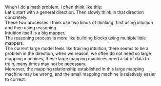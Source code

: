 When I do a math problem, I often think like this:  
Let's start with a general direction. Then slowly think in that direction concretely.  
These two processes I think use two kinds of thinking, first using intuition and then using reasoning  
Intuition itself is a big mapper.  
The reasoning process is more like building blocks using multiple little mappers.  
The current large model feels like training intuition, there seems to be a problem in the direction, when we reason, we often do not need so large mapping machines, these large mapping machines need a lot of data to train, many times may not be necessary.  
Moreover, the mapping relationship established in this large mapping machine may be wrong, and the small mapping machine is relatively easier to correct.